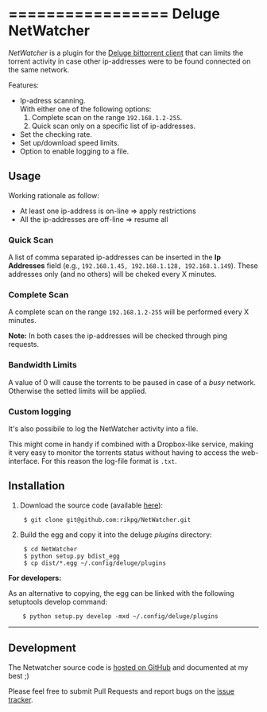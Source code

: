 =================
Deluge NetWatcher
=================

_NetWatcher_ is a plugin for the [Deluge bittorrent client](http://deluge-torrent.org/) that can limits the torrent activity in case other ip-addresses were to be found connected on the same network.

Features:

- Ip-adress scanning.  
  With either one of the following options:
    1. Complete scan on the range `192.168.1.2-255`.
    2. Quick scan only on a specific list of ip-addresses.
- Set the checking rate.
- Set up/download speed limits.
- Option to enable logging to a file.


Usage
-----

Working rationale as follow:

- At least one ip-address is on-line => apply restrictions
- All the ip-addresses are off-line => resume all

### Quick Scan

A list of comma separated ip-addresses can be inserted in the __Ip Addresses__ field (e.g., `192.168.1.45, 192.168.1.128, 192.168.1.149`). These addresses only (and no others) will be cheked every X minutes.

### Complete Scan

A complete scan on the range `192.168.1.2-255` will be performed every X minutes.

**Note:** In both cases the ip-addresses will be checked through ping requests.

### Bandwidth Limits

A value of 0 will cause the torrents to be paused in case of a _busy_ network. Otherwise the setted limits will be applied.

### Custom logging

It's also possibile to log the NetWatcher activity into a file.

This might come in handy if combined with a Dropbox-like service, making it very easy to monitor the torrents status without having to access the web-interface. For this reason the log-file format is `.txt`.


Installation
------------

1. Download the source code (available [here](https://github.com/rikpg/NetWatcher)):

        $ git clone git@github.com:rikpg/NetWatcher.git

2. Build the egg and copy it into the deluge _plugins_ directory:

        $ cd NetWatcher
        $ python setup.py bdist_egg
        $ cp dist/*.egg ~/.config/deluge/plugins

__For developers:__

As an alternative to copying, the egg can be linked with the following setuptools develop command:

        $ python setup.py develop -mxd ~/.config/deluge/plugins

----

Development
-----------

The Netwatcher source code is [hosted on GitHub](https://github.com/rikpg/NetWatcher) and documented at my best ;)

Please feel free to submit Pull Requests and report bugs on the [issue tracker](https://github.com/rikpg/NetWatcher/issues).
